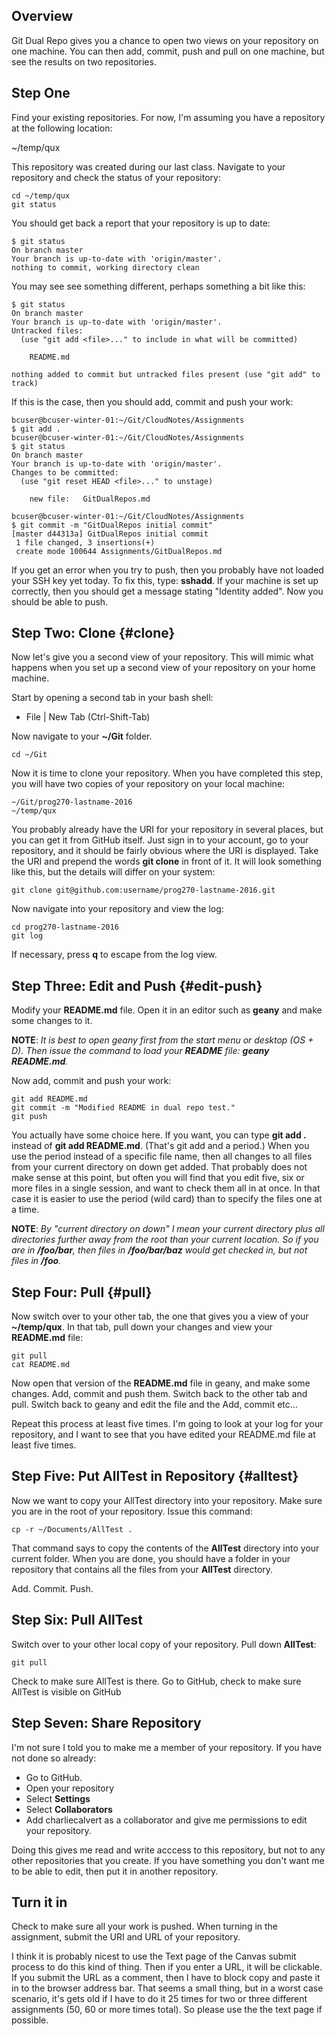 ## Overview

Git Dual Repo gives you a chance to open two views on your repository on one machine. You can then add, commit, push and pull on one machine, but see the results on two repositories.

## Step One

Find your existing repositories. For now, I'm assuming you have a repository at the following location:

~/temp/qux

This repository was created during our last class. Navigate to your repository and check the status of your repository:

```
cd ~/temp/qux
git status
```

You should get back a report that your repository is up to date:

```
$ git status
On branch master
Your branch is up-to-date with 'origin/master'.
nothing to commit, working directory clean
```

You may see see something different, perhaps something a bit like this:

```
$ git status
On branch master
Your branch is up-to-date with 'origin/master'.
Untracked files:
  (use "git add <file>..." to include in what will be committed)

	README.md

nothing added to commit but untracked files present (use "git add" to track)
```

If this is the case, then you should add, commit and push your work:

```
bcuser@bcuser-winter-01:~/Git/CloudNotes/Assignments
$ git add .
bcuser@bcuser-winter-01:~/Git/CloudNotes/Assignments
$ git status
On branch master
Your branch is up-to-date with 'origin/master'.
Changes to be committed:
  (use "git reset HEAD <file>..." to unstage)

	new file:   GitDualRepos.md

bcuser@bcuser-winter-01:~/Git/CloudNotes/Assignments
$ git commit -m "GitDualRepos initial commit"
[master d44313a] GitDualRepos initial commit
 1 file changed, 3 insertions(+)
 create mode 100644 Assignments/GitDualRepos.md
```

If you get an error when you try to push, then you probably have not loaded your SSH key yet today. To fix this, type: **sshadd**. If your machine is set up correctly, then you should get a message stating "Identity added". Now you should be able to push.

## Step Two: Clone {#clone}

Now let's give you a second view of your repository. This will mimic what happens when you set up a second view of your repository on your home machine.

Start by opening a second tab in your bash shell:

- File | New Tab (Ctrl-Shift-Tab)

Now navigate to your **~/Git** folder.

```
cd ~/Git
```

Now it is time to clone your repository. When you have completed this step, you will have two copies of your repository on your local machine:

```
~/Git/prog270-lastname-2016
~/temp/qux
```

You probably already have the URI for your repository in several places, but you can get it from GitHub itself. Just sign in to your account, go to your repository, and it should be fairly obvious where the URI is displayed. Take the URI and prepend the words **git clone** in front of it. It will look something like this, but the details will differ on your system:

```
git clone git@github.com:username/prog270-lastname-2016.git
```

Now navigate into your repository and view the log:

```
cd prog270-lastname-2016
git log
```

If necessary, press **q** to escape from the log view.

## Step Three: Edit and Push {#edit-push}

Modify your **README.md** file. Open it in an editor such as **geany** and make some changes to it.

**NOTE**: *It is best to open geany first from the start menu or desktop (OS + D). Then issue the command to load your **README** file: **geany README.md**.*

Now add, commit and push your work:

```
git add README.md
git commit -m "Modified README in dual repo test."
git push
```

You actually have some choice here. If you want, you can type **git add .** instead of **git add README.md**. (That's git add and a period.) When you use the period instead of a specific file name, then all changes to all files from your current directory on down get added. That probably does not make sense at this point, but often you will find that you edit five, six or more files in a single session, and want to check them all in at once. In that case it is easier to use the period (wild card) than to specify the files one at a time.

**NOTE**: *By "current directory on down" I mean your current directory plus all directories further away from the root than your current location. So if you are in **/foo/bar**, then files in **/foo/bar/baz** would get checked in, but not files in **/foo**.*

## Step Four: Pull {#pull}

Now switch over to your other tab, the one that gives you a view of your **~/temp/qux**. In that tab, pull down your changes and view your **README.md** file:

```
git pull
cat README.md
```

Now open that version of the **README.md** file in geany, and make some changes. Add, commit and push them. Switch back to the other tab and pull. Switch back to geany and edit the file and the Add, commit etc...

Repeat this process at least five times. I'm going to look at your log for your repository, and I want to see that you have edited your README.md file at least five times.

## Step Five: Put AllTest in Repository {#alltest}

Now we want to copy your AllTest directory into your repository. Make sure you are in the root of your repository. Issue this command:

```
cp -r ~/Documents/AllTest .
```

That command says to copy the contents of the **AllTest** directory into your current folder. When you are done, you should have a folder in your repository that contains all the files from your **AllTest** directory.

Add. Commit. Push.

## Step Six: Pull AllTest

Switch over to your other local copy of your repository. Pull down **AllTest**:

```
git pull
```

Check to make sure AllTest is there. Go to GitHub, check to make sure AllTest is visible on GitHub

## Step Seven: Share Repository

I'm not sure I told you to make me a member of your repository. If you have not done so already:

- Go to GitHub.
- Open your repository
- Select **Settings**
- Select **Collaborators**
- Add charliecalvert as a collaborator and give me permissions to edit your repository.

Doing this gives me read and write acccess to this repository, but not to any other repositories that you create. If you have something you don't want me to be able to edit, then put it in another repository.

## Turn it in

Check to make sure all your work is pushed. When turning in the assignment, submit the URI and URL of your repository.

I think it is probably nicest to use the Text page of the Canvas submit process to do this kind of thing. Then if you enter a URL, it will be clickable. If you submit the URL as a comment, then I have to block copy and paste it in to the browser address bar. That seems a small thing, but in a worst case scenario, it's gets old if I have to do it 25 times for two or three different assignments (50, 60 or more times total). So please use the the text page if possible.
